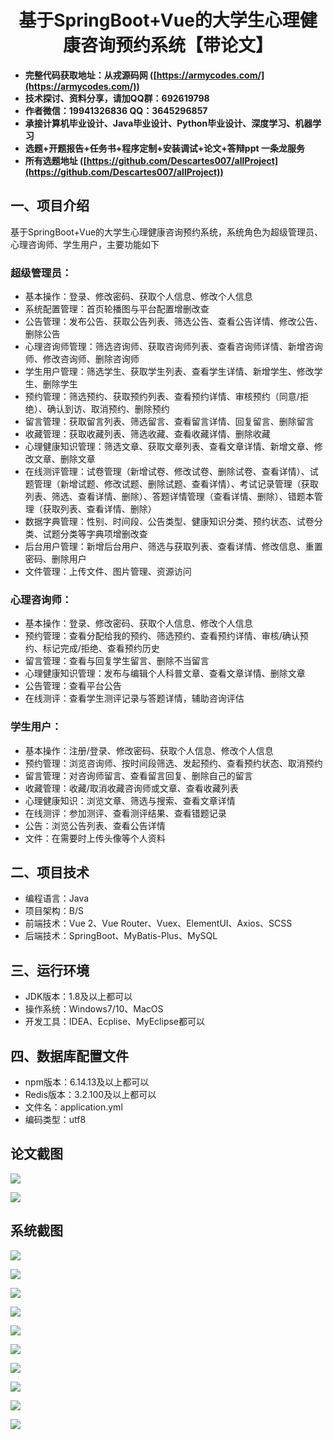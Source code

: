 <h1 align="center">基于SpringBoot+Vue的大学生心理健康咨询预约系统【带论文】</h1></p>

- <b>完整代码获取地址：从戎源码网 ([https://armycodes.com/](https://armycodes.com/))</b>
- <b>技术探讨、资料分享，请加QQ群：692619798</b>
- <b>作者微信：19941326836  QQ：3645296857</b>
- <b>承接计算机毕业设计、Java毕业设计、Python毕业设计、深度学习、机器学习</b>
- <b>选题+开题报告+任务书+程序定制+安装调试+论文+答辩ppt 一条龙服务</b>
- <b>所有选题地址 ([https://github.com/Descartes007/allProject](https://github.com/Descartes007/allProject)) </b>

## 一、项目介绍

基于SpringBoot+Vue的大学生心理健康咨询预约系统，系统角色为超级管理员、心理咨询师、学生用户，主要功能如下
### 超级管理员：
- 基本操作：登录、修改密码、获取个人信息、修改个人信息
- 系统配置管理：首页轮播图与平台配置增删改查
- 公告管理：发布公告、获取公告列表、筛选公告、查看公告详情、修改公告、删除公告
- 心理咨询师管理：筛选咨询师、获取咨询师列表、查看咨询师详情、新增咨询师、修改咨询师、删除咨询师
- 学生用户管理：筛选学生、获取学生列表、查看学生详情、新增学生、修改学生、删除学生
- 预约管理：筛选预约、获取预约列表、查看预约详情、审核预约（同意/拒绝）、确认到访、取消预约、删除预约
- 留言管理：获取留言列表、筛选留言、查看留言详情、回复留言、删除留言
- 收藏管理：获取收藏列表、筛选收藏、查看收藏详情、删除收藏
- 心理健康知识管理：筛选文章、获取文章列表、查看文章详情、新增文章、修改文章、删除文章
- 在线测评管理：试卷管理（新增试卷、修改试卷、删除试卷、查看详情）、试题管理（新增试题、修改试题、删除试题、查看详情）、考试记录管理（获取列表、筛选、查看详情、删除）、答题详情管理（查看详情、删除）、错题本管理（获取列表、查看详情、删除）
- 数据字典管理：性别、时间段、公告类型、健康知识分类、预约状态、试卷分类、试题分类等字典项增删改查
- 后台用户管理：新增后台用户、筛选与获取列表、查看详情、修改信息、重置密码、删除用户
- 文件管理：上传文件、图片管理、资源访问
### 心理咨询师：
- 基本操作：登录、修改密码、获取个人信息、修改个人信息
- 预约管理：查看分配给我的预约、筛选预约、查看预约详情、审核/确认预约、标记完成/拒绝、查看预约历史
- 留言管理：查看与回复学生留言、删除不当留言
- 心理健康知识管理：发布与编辑个人科普文章、查看文章详情、删除文章
- 公告管理：查看平台公告
- 在线测评：查看学生测评记录与答题详情，辅助咨询评估
### 学生用户：
- 基本操作：注册/登录、修改密码、获取个人信息、修改个人信息
- 预约管理：浏览咨询师、按时间段筛选、发起预约、查看预约状态、取消预约
- 留言管理：对咨询师留言、查看留言回复、删除自己的留言
- 收藏管理：收藏/取消收藏咨询师或文章、查看收藏列表
- 心理健康知识：浏览文章、筛选与搜索、查看文章详情
- 在线测评：参加测评、查看测评结果、查看错题记录
- 公告：浏览公告列表、查看公告详情
- 文件：在需要时上传头像等个人资料

## 二、项目技术

- 编程语言：Java
- 项目架构：B/S
- 前端技术：Vue 2、Vue Router、Vuex、ElementUI、Axios、SCSS
- 后端技术：SpringBoot、MyBatis-Plus、MySQL


## 三、运行环境

- JDK版本：1.8及以上都可以
- 操作系统：Windows7/10、MacOS
- 开发工具：IDEA、Ecplise、MyEclipse都可以

## 四、数据库配置文件

- npm版本：6.14.13及以上都可以
- Redis版本：3.2.100及以上都可以
- 文件名：application.yml
- 编码类型：utf8

## 论文截图

![](screenshot/1.png)

![](screenshot/2.png)

## 系统截图

![](screenshot/3.png)

![](screenshot/4.png)

![](screenshot/5.png)

![](screenshot/6.png)

![](screenshot/7.png)

![](screenshot/8.png)

![](screenshot/9.png)

![](screenshot/10.png)

![](screenshot/11.png)

![](screenshot/12.png)
